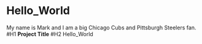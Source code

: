 # Hello_World
My name is Mark and I am a big Chicago Cubs and Pittsburgh Steelers fan. 
#H1 **Project Title**
#H2 Hello_World
